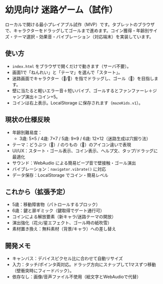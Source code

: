 # 幼児向け 迷路ゲーム（試作）

ローカルで開ける最小プレイアブル試作（MVP）です。タブレットのブラウザで、キャラクターをドラッグしてゴールまで進めます。コイン獲得・年齢別サイズ・テーマ選択・効果音・バイブレーション（対応端末）を実装しています。

## 使い方

- `index.html` をブラウザで開くだけで動きます（サーバ不要）。
- 画面1で「ねんれい」と「テーマ」を選んで「スタート」。
- 迷路画面でキャラクター（🐶/🚗）を指でドラッグし、ゴール（🏁）を目指します。
- 壁に当たると軽いエラー音＋短いバイブ、ゴールするとファンファーレ＋ジャンプ演出＋コイン+5。
- コインは右上表示。LocalStorage に保存されます（`mazeKids.v1`）。

## 現状の仕様反映

- 年齢別難易度：
  - 3歳: 5×5 / 4歳: 7×7 / 5歳: 9×9 / 6歳: 12×12（迷路生成は穴掘り法）
- テーマ：どうぶつ（🐶）/ のりもの（🚗）のアイコン違いで表現
- UI/UX：スタート・ゴール表示、コイン表示、ヘルプ文、タップ/ドラッグに最適化
- サウンド：WebAudio による簡易ビープ音で壁接触・ゴール演出
- バイブレーション：`navigator.vibrate()` に対応
- データ保存：LocalStorage でコイン・簡易レベル

## これから（拡張予定）

- 5歳：移動障害物（パトロールするブロック）
- 6歳：鍵と扉ギミック（鍵取得でゲート通行可）
- コインによる解放要素（新キャラ/迷路テーマの開放）
- 演出強化（花火/星エフェクト、ゴール時の紙吹雪）
- 素材置き換え：無料素材（背景/キャラ）への差し替え

## 開発メモ

- キャンバス：デバイスピクセル比に合わせて自動リサイズ
- 入力：タッチ/ポインタ両対応。ドラッグ方向にスナップして1マスずつ移動（壁衝突時にフィードバック）。
- 依存なし：画像/音声ファイル不使用（絵文字とWebAudioで代替）

